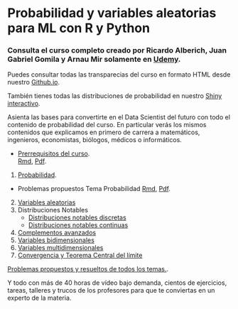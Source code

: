 # Probabilidad y variables aleatorias para ML con R y Python

### Consulta el curso completo creado por Ricardo Alberich, Juan Gabriel Gomila y Arnau Mir solamente en [Udemy](https://www.udemy.com/course/probabilidad-y-variables-aleatorias-para-ml-con-r-y-python/?couponCode=B85F8D52148DF5AAD8F7).

Puedes consultar todas las transparecias del curso en formato HTML desde nuestro [Github.io](https://joanby.github.io/bookdown-probabilidad/).

También tienes todas las distribuciones de probabilidad en nuestro [Shiny interactivo](https://joanby.shinyapps.io/DistribucionesNotables/).

Asienta las bases para convertirte en el Data Scientist del futuro con todo el contenido de probabilidad del curso. En particular verás los mismos contenidos que explicamos en primero de carrera a matemáticos, ingenieros, economistas, biólogos, médicos o informáticos. 

+ [Prerrequisitos del curso](https://joanby.github.io/probabilidad/Tema_0_Prerequisitos#1).  
 [Rmd](https://github.com/joanby/probabilidad/blob/master/ejercicios/Tema%200%20-%20Combinatoria.Rmd), [Pdf](https://github.com/joanby/probabilidad/blob/master/ejercicios/Tema-0---Combinatoria.pdf).
 
1. [Probabilidad](https://joanby.github.io/probabilidad/Tema_1_Probabilidad#1). 
  + Problemas propuestos Tema Probabilidad [Rmd](https://github.com/joanby/probabilidad/blob/master/ejercicios/Tema%201%20-%20Probabilidad.Rmd), [Pdf](https://github.com/joanby/probabilidad/blob/master/ejercicios/Tema-1---Probabilidad.pdf).
2. [Variables aleatorias](https://joanby.github.io/probabilidad/Tema_2_VA#1)
3. Distribuciones Notables
    + [Distribuciones notables discretas](https://joanby.github.io/probabilidad/Tema_3_1_Notables#1)
    + [Distribuciones notables continuas](https://joanby.github.io/probabilidad/Tema_3_2_Notables#1)
4. [Complementos avanzados](https://joanby.github.io/probabilidad/Tema_4_Momentos#1)
5. [Variables bidimensionales](https://joanby.github.io/probabilidad/Tema_5_Varias_Variables#1)
6. [Variables multidimensionales](https://joanby.github.io/probabilidad/Tema_6_Varias_Variables#1)
7. [Convergencia y Teorema Central del límite](https://joanby.github.io/probabilidad/Tema_7_TCL#1)


[Problemas propuestos y resueltos de todos los temas.](https://github.com/joanby/probabilidad/tree/master/ejercicios).


Y todo con más de 40 horas de vídeo bajo demanda, cientos de ejercicios, tareas, talleres y trucos de los profesores para que te conviertas en un experto de la materia.

